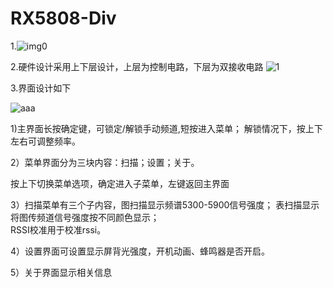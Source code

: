# RX5808-Div

1.![img0](https://user-images.githubusercontent.com/66466560/173740025-2e5a6073-1ca6-43e2-872d-cbe62af1e4f6.jpg)

2.硬件设计采用上下层设计，上层为控制电路，下层为双接收电路
![1](https://user-images.githubusercontent.com/66466560/173743221-a987ee7a-7b8d-42af-af2b-217cb36f312b.jpg)

3.界面设计如下

![aaa](https://user-images.githubusercontent.com/66466560/173751076-f095a50c-9c2f-4cbb-949c-72bfd852f218.jpg)

1)主界面长按确定键，可锁定/解锁手动频道,短按进入菜单；
  解锁情况下，按上下左右可调整频率。
  
2）菜单界面分为三块内容：扫描；设置；关于。

   按上下切换菜单选项，确定进入子菜单，左键返回主界面
   
3）扫描菜单有三个子内容，图扫描显示频谱5300-5900信号强度；
                       表扫描显示将图传频道信号强度按不同颜色显示；                 
                       RSSI校准用于校准rssi。
                       
4）设置界面可设置显示屏背光强度，开机动画、蜂鸣器是否开启。
                       
5）关于界面显示相关信息
